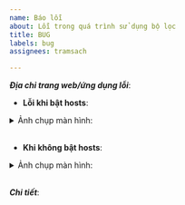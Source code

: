 ```yaml
---
name: Báo lỗi
about: Lỗi trong quá trình sử dụng bộ lọc
title: BUG
labels: bug
assignees: tramsach

---
```


[//]: # (***Vui lòng nhập thông tin phía dưới dòng có dấu "[//]:" các dòng này sẽ bị ẩn khi đăng bài. Xin cám ơn!)

***Địa chỉ trang web/ứng dụng lỗi***:

* **Lỗi khi bật hosts**: 

[//]: # (Thay thế %screenshot_url% bên dưới với địa chỉ hình ảnh báo lỗi. Ngoài ra, bạn có thể dán trực tiếp ảnh từ clipboard, chúng sẽ tự động được thêm vào.)

<details><summary>Ảnh chụp màn hình:</summary>

![image](%screenshot_url%)
</details><br/>

* **Khi không bật hosts**: 

[//]: # (Thay thế %screenshot_url% bên dưới với địa chỉ hình ảnh khi không sử dụng hosts. Nếu cần, hãy cung cấp ảnh chụp màn hình bên dưới, giống như trên)

<details><summary>Ảnh chụp màn hình:</summary>

![image](%url_of_screenshot%)
</details><br/>

***Chi tiết***:

